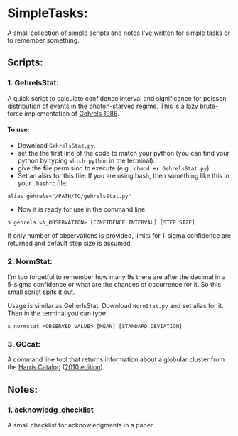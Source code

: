 # SimpleTasks:
A small collection of simple scripts and notes I've written for simple tasks or to remember something.

## Scripts:

### 1. GehrelsStat:
A quick script to calculate confidence interval and significance for poisson distribution of events in the photon-starved regime. This is a lazy brute-force implementation of [Gehrels 1986](http://adsabs.harvard.edu/abs/1986ApJ...303..336G).

#### To use: 
* Download `GehrelsStat.py`.
* set the  the first line of the code to match your python (you can find your python by typing `which python` in the terminal).
* give the file permision to execute (e.g., `chmod +x GehrelsStat.py`)
* Set an alias for this file:
If you are using bash, then something like this in your `.bashrc` file:

`
alias gehrels="/PATH/TO/gehrelsStat.py"
`

* Now it is ready for use in the command line.

`
$ gehrels <N_OBSERVATION> [CONFIDENCE INTERVAL] [STEP SIZE]
`

If only number of observations is provided, limits for 1-sigma confidence are returned and default step size is assumed.

### 2. NormStat:
I'm too forgetful to remember how many 9s there are after the decimal in a 5-sigma confidence or what are the chances of occurrence for it. So this small script spits it out.

Usage is similar as GeherlsStat. Download `NormStat.py` and set alias for it. Then in the terminal you can type:

`
$ normstat <OBSERVED VALUE> [MEAN] [STANDARD DEVIATION]
`

### 3. GCcat:
A command line tool that returns information about a globular cluster from the [Harris Catalog](http://adsabs.harvard.edu/abs/1996AJ....112.1487H) ([2010 edition](http://www.physics.mcmaster.ca/~harris/Databases.html)).

## Notes:

### 1. acknowledg_checklist
A small checklist for acknowledgments in a paper.
